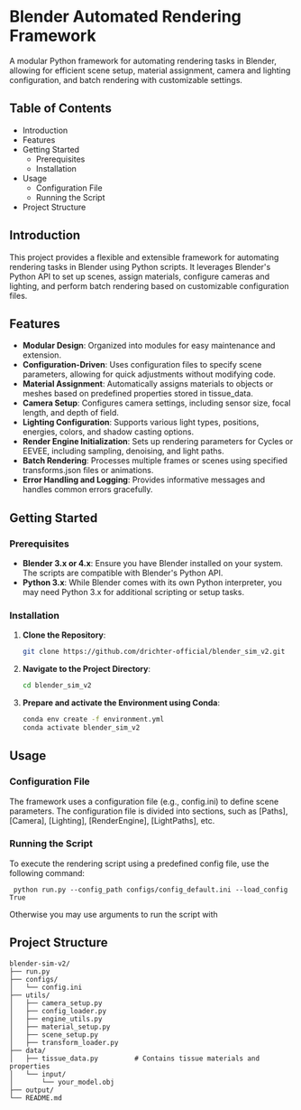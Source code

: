 # Blender Automated Rendering Framework

A modular Python framework for automating rendering tasks in Blender, allowing for efficient scene setup, material assignment, camera and lighting configuration, and batch rendering with customizable settings.

## Table of Contents

- Introduction
- Features
- Getting Started
  - Prerequisites
  - Installation
- Usage
  - Configuration File
  - Running the Script
- Project Structure


## Introduction

This project provides a flexible and extensible framework for automating rendering tasks in Blender using Python scripts. It leverages Blender's Python API to set up scenes, assign materials, configure cameras and lighting, and perform batch rendering based on customizable configuration files.

## Features

- **Modular Design**: Organized into modules for easy maintenance and extension.
- **Configuration-Driven**: Uses configuration files to specify scene parameters, allowing for quick adjustments without modifying code.
- **Material Assignment**: Automatically assigns materials to objects or meshes based on predefined properties stored in tissue_data.
- **Camera Setup**: Configures camera settings, including sensor size, focal length, and depth of field.
- **Lighting Configuration**: Supports various light types, positions, energies, colors, and shadow casting options.
- **Render Engine Initialization**: Sets up rendering parameters for Cycles or EEVEE, including sampling, denoising, and light paths.
- **Batch Rendering**: Processes multiple frames or scenes using specified transforms.json files or animations.
- **Error Handling and Logging**: Provides informative messages and handles common errors gracefully.

## Getting Started

### Prerequisites

- **Blender 3.x or 4.x**: Ensure you have Blender installed on your system. The scripts are compatible with Blender's Python API.
- **Python 3.x**: While Blender comes with its own Python interpreter, you may need Python 3.x for additional scripting or setup tasks.

### Installation

1. **Clone the Repository**:

   ```bash
   git clone https://github.com/drichter-official/blender_sim_v2.git
   ```
   
2. **Navigate to the Project Directory**:

   ```bash
   cd blender_sim_v2
   ```


3. **Prepare and activate the Environment using Conda**:
    
   ```bash
   conda env create -f environment.yml
   conda activate blender_sim_v2
   ```

## Usage
### Configuration File

The framework uses a configuration file (e.g., config.ini) to define scene parameters. The configuration file is divided into sections, such as [Paths], [Camera], [Lighting], [RenderEngine], [LightPaths], etc.

### Running the Script

To execute the rendering script using a predefined config file, use the following command:

```
 python run.py --config_path configs/config_default.ini --load_config True
```

Otherwise you may use arguments to run the script with 

## Project Structure

```
blender-sim-v2/
├── run.py
├── configs/
│   └── config.ini
├── utils/
│   ├── camera_setup.py
│   ├── config_loader.py
│   ├── engine_utils.py
│   ├── material_setup.py
│   ├── scene_setup.py
│   ├── transform_loader.py
├── data/
│   ├── tissue_data.py         # Contains tissue materials and properties
│   └── input/
│       └── your_model.obj
├── output/
└── README.md
```


